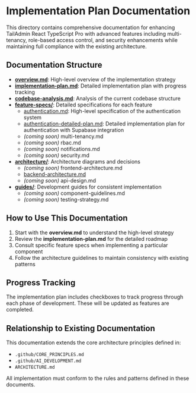 # Implementation Plan Documentation

This directory contains comprehensive documentation for enhancing TailAdmin React TypeScript Pro with advanced features including multi-tenancy, role-based access control, and security enhancements while maintaining full compliance with the existing architecture.

## Documentation Structure

- **[overview.md](./overview.md)**: High-level overview of the implementation strategy
- **[implementation-plan.md](./implementation-plan.md)**: Detailed implementation plan with progress tracking
- **[codebase-analysis.md](./codebase-analysis.md)**: Analysis of the current codebase structure
- **[feature-specs/](./feature-specs/)**: Detailed specifications for each feature
  - [authentication.md](./feature-specs/authentication.md): High-level specification of the authentication system
  - [authentication-detailed-plan.md](./feature-specs/authentication-detailed-plan.md): Detailed implementation plan for authentication with Supabase integration
  - *(coming soon)* multi-tenancy.md
  - *(coming soon)* rbac.md
  - *(coming soon)* notifications.md
  - *(coming soon)* security.md
- **[architecture/](./architecture/)**: Architecture diagrams and decisions
  - *(coming soon)* frontend-architecture.md
  - [backend-architecture.md](./architecture/backend-architecture.md)
  - *(coming soon)* api-design.md
- **[guides/](./guides/)**: Development guides for consistent implementation
  - *(coming soon)* component-guidelines.md
  - *(coming soon)* testing-strategy.md

## How to Use This Documentation

1. Start with the **overview.md** to understand the high-level strategy
2. Review the **implementation-plan.md** for the detailed roadmap
3. Consult specific feature specs when implementing a particular component
4. Follow the architecture guidelines to maintain consistency with existing patterns

## Progress Tracking

The implementation plan includes checkboxes to track progress through each phase of development. These will be updated as features are completed.

## Relationship to Existing Documentation

This documentation extends the core architecture principles defined in:
- `.github/CORE_PRINCIPLES.md` 
- `.github/AI_DEVELOPMENT.md`
- `ARCHITECTURE.md`

All implementation must conform to the rules and patterns defined in these documents.
